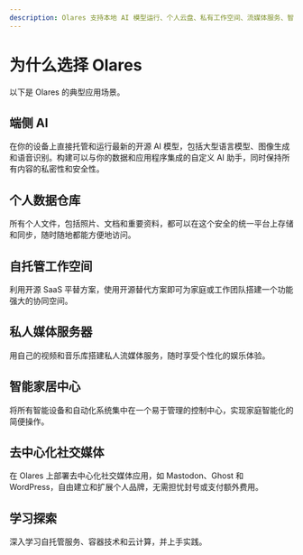 ```yaml
---
description: Olares 支持本地 AI 模型运行、个人云盘、私有工作空间、流媒体服务、智能家居控制和去中心化社交平台搭建。
---
```

# 为什么选择 Olares
以下是 Olares 的典型应用场景。

## 端侧 AI
在你的设备上直接托管和运行最新的开源 AI 模型，包括大型语言模型、图像生成和语音识别。构建可以与你的数据和应用程序集成的自定义 AI 助手，同时保持所有内容的私密性和安全性。

## 个人数据仓库
所有个人文件，包括照片、文档和重要资料，都可以在这个安全的统一平台上存储和同步，随时随地都能方便地访问。

## 自托管工作空间
利用开源 SaaS 平替方案，使用开源替代方案即可为家庭或工作团队搭建一个功能强大的协同空间。

## 私人媒体服务器
用自己的视频和音乐库搭建私人流媒体服务，随时享受个性化的娱乐体验。

## 智能家居中心
将所有智能设备和自动化系统集中在一个易于管理的控制中心，实现家庭智能化的简便操作。

## 去中心化社交媒体
在 Olares 上部署去中心化社交媒体应用，如 Mastodon、Ghost 和 WordPress，自由建立和扩展个人品牌，无需担忧封号或支付额外费用。

## 学习探索
深入学习自托管服务、容器技术和云计算，并上手实践。